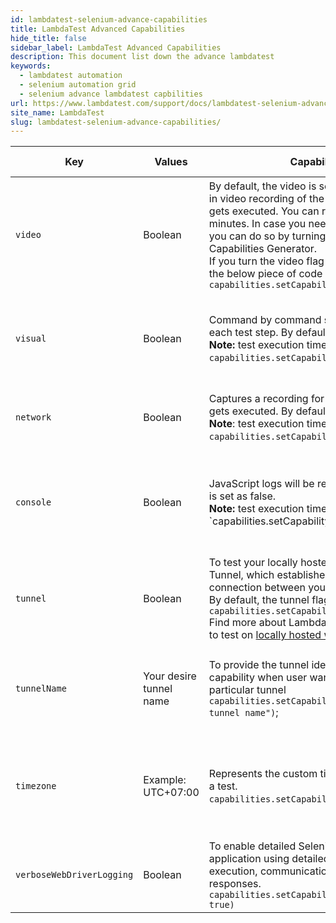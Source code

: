 ```yaml
---
id: lambdatest-selenium-advance-capabilities
title: LambdaTest Advanced Capabilities
hide_title: false
sidebar_label: LambdaTest Advanced Capabilities
description: This document list down the advance lambdatest 
keywords:
  - lambdatest automation
  - selenium automation grid
  - selenium advance lambdatest capbilities
url: https://www.lambdatest.com/support/docs/lambdatest-selenium-advance-capabilities/
site_name: LambdaTest
slug: lambdatest-selenium-advance-capabilities/
---
```


<script type="application/ld+json"
      dangerouslySetInnerHTML={{ __html: JSON.stringify({
       "@context": "https://schema.org",
        "@type": "BreadcrumbList",
        "itemListElement": [{
          "@type": "ListItem",
          "position": 1,
          "name": "LambdaTest",
          "item": "https://www.lambdatest.com"
        },{
          "@type": "ListItem",
          "position": 2,
          "name": "Selenium Capabilities",
          "item": "https://www.lambdatest.com/support/docs/"
        },{
          "@type": "ListItem",
          "position": 3,
          "name": "Advance Capabilities",
          "item": "https://www.lambdatest.com/support/docs/lambdatest-selenium-advance-capabilities/"
        }]
      })
    }}
></script>

| Key | Values | Capability Description  | Default Value | Alias | Value Type | Example | Possible Errors |
|-----|--------|-------------------------|---------------|-------|------------|---------|-----------------|
| `video` | Boolean | By default, the video is set as true. This capability helps in video recording of the complete screen while the test gets executed. You can record maximum up to 10 minutes. In case you need to turn off the video recording, you can do so by turning off the button on our Desired Capabilities Generator. <br/>If you turn the video flag off, then for Java, it may provide the below piece of code in the capabilities class.    <br/>`capabilities.setCapability("video",false);` | TRUE | |Boolean |`capabilities.setCapability(""video"",false);` |Case Sensitive <br />Unable to generate video <br/>Video is not playing in video player |
| `visual` | Boolean | Command by command screenshots will be recorded at each test step. By default the flag is set as off. <br/>**Note:** test execution time will increase if it’s set as ‘true’.  <br/>`capabilities.setCapability("visual",true)`;|FALSE |debug |Boolean |`capabilities.setCapability(""visual"",true);` |Case sensitive <br />Unable to generate screenshot   <br/>Screenshot is broken |
| `network` |Boolean | Captures a recording for network packets while the test gets executed. By default, the network flag is set as false. <br/>**Note**: test execution time will increase if it’s set as ‘true’.  <br/>`capabilities.setCapability("network",true)`; <br />     | FALSE |networkLogs |Boolean |`capabilities.setCapability(""network"",true);` |Case sensitive <br />Network logs not supported|
| `console` | Boolean | JavaScript logs will be recorded for the test. By default, it is set as false. <br/>**Note:** test execution time will increase if it’s set as ‘true’.   <br/>`capabilities.setCapability("console",true)```; | FALSE |Capture browser console errors |String |Javascript logs will be recorded for the test. By default, it is set as false. `capabilities.setCapability("console","disable");` |Case Sensitive <br/>No error found <br />Not supported on this browser |
| `tunnel` | Boolean| To test your locally hosted web application with Lambda Tunnel, which establishes an SSH(Secure Shell) connection between your system and our cloud servers. By default, the tunnel flag, will be set as false.  <br/>`capabilities.setCapability("tunnel",true);` <br/>Find more about Lambda Tunnel from our documentation to test on  [locally hosted web applications.](/docs/testing-locally-hosted-pages/)   | FALSE |local |Boolean |`capabilities.setCapability("tunnel",true);`<br/> Find more about LambdaTest Tunnel from our documentation to test on locally hosted web applications. |Case Sensitive <br/>Tunnel not running |
| `tunnelName` | Your desire tunnel name | To provide the tunnel identifier in your test suite capability when user wants to execute the test through a particular tunnel  <br/>`capabilities.setCapability("tunnelName","your desire tunnel name")`;| |localName |String |`capabilities.setCapability("tunnelName","your desire tunnel name");` |Case Sensitive   <br/>Tunnel not running   <br />Tunnel Name not exists |
| `timezone` | Example: UTC+07:00 | Represents the custom timezone you select for executing a test. <br/>`capabilities.setCapability("timezone","UTC+07:00")`; | UTC+00:00| |String |`capabilities.setCapability("timezone","UTC+07:00");` |Case sensitive <br/> Timezone not supported by OS <br />Timezone is different |
| `verboseWebDriverLogging` | Boolean | To enable detailed Selenium logs to debug issues of your application using detailed insights including command execution, communication with the browser, and responses. <br />`capabilities.setCapability("verboseWebDriverLogging", true)` | FALSE |
